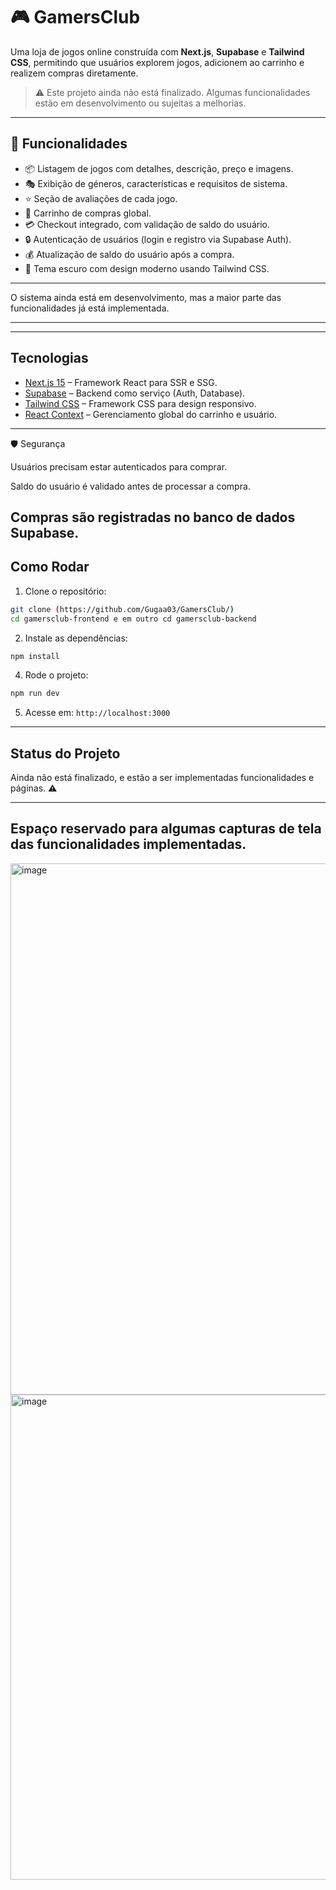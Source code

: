 # 🎮 GamersClub

Uma loja de jogos online construída com **Next.js**, **Supabase** e **Tailwind CSS**, permitindo que usuários explorem jogos, adicionem ao carrinho e realizem compras diretamente.  

> ⚠️ Este projeto ainda não está  finalizado. Algumas funcionalidades estão em desenvolvimento ou sujeitas a melhorias.

---

## 📝 Funcionalidades

- 📦 Listagem de jogos com detalhes, descrição, preço e imagens.
- 🎭 Exibição de géneros, características e requisitos de sistema.
- ⭐ Seção de avaliações de cada jogo.
- 🛒 Carrinho de compras global.
- 💳 Checkout integrado, com validação de saldo do usuário.
- 🔒 Autenticação de usuários (login e registro via Supabase Auth).
- 💰 Atualização de saldo do usuário após a compra.
- 🌙 Tema escuro com design moderno usando Tailwind CSS.

---

O sistema ainda está em desenvolvimento, mas a maior parte das funcionalidades já está implementada.

---

---

## Tecnologias

- [Next.js 15](https://nextjs.org/) – Framework React para SSR e SSG.
- [Supabase](https://supabase.com/) – Backend como serviço (Auth, Database).
- [Tailwind CSS](https://tailwindcss.com/) – Framework CSS para design responsivo.
- [React Context](https://reactjs.org/docs/context.html) – Gerenciamento global do carrinho e usuário.

---

🛡 Segurança

Usuários precisam estar autenticados para comprar.

Saldo do usuário é validado antes de processar a compra.

Compras são registradas no banco de dados Supabase.
---

## Como Rodar

1. Clone o repositório:

```bash
git clone (https://github.com/Gugaa03/GamersClub/)
cd gamersclub-frontend e em outro cd gamersclub-backend
```

2. Instale as dependências:

```bash
npm install
```



4. Rode o projeto:

```bash
npm run dev
```

5. Acesse em: `http://localhost:3000`

---

## Status do Projeto
Ainda não está finalizado, e estão a ser implementadas funcionalidades e páginas. ⚠️

---


## Espaço reservado para algumas capturas de tela das funcionalidades implementadas.

<img width="1872" height="850" alt="image" src="https://github.com/user-attachments/assets/42b86c1f-0b98-40f8-b6b0-cffda728303a" />
<img width="1876" height="776" alt="image" src="https://github.com/user-attachments/assets/7ae24fed-8996-4e72-8fb2-9da912f59980" />


